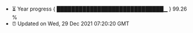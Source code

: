 - ⏳ Year progress { █████████████████████████████▁ } 99.26 %
- ⏰ Updated on Wed, 29 Dec 2021 07:20:20 GMT

